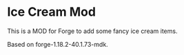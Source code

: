 # Ice Cream Mod

This is a MOD for Forge to add some fancy ice cream items.

Based on forge-1.18.2-40.1.73-mdk.
